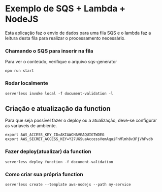 # Exemplo de SQS + Lambda + NodeJS

Esta aplicação faz o envio de dados para uma fila SQS e o lambda faz a leitura desta fila para realizar o processamento necessário.

### Chamando o SQS para inserir na fila
Para ver o conteúdo, verifique o arquivo sqs-generator
```
npm run start
```

### Rodar localmente

```
serverless invoke local -f document-validation -l
```

## Criação e atualização da function

Para que seja possível fazer o deploy ou a atualização, deve-se configurar as variaveis de ambiente.

```
export AWS_ACCESS_KEY_ID=AKIAWCHAVEAQUIGTWDEG
export AWS_SECRET_ACCESS_KEY=Y27UGSuaAccessVemAquiFnMlmh8v3FjVhFvdb
```
### Fazer deploy(atualizar) da function

```
serverless deploy function -f document-validation
```

### Como criar sua própria function

```
serverless create --template aws-nodejs --path my-service
```

